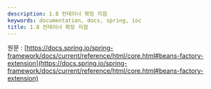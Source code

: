 ```yaml
---
description: 1.8 컨테이너 확장 지점
keywords: documentation, docs, spring, ioc
title: 1.8 컨테이너 확장 지점
---
```


원문 : [https://docs.spring.io/spring-framework/docs/current/reference/html/core.html#beans-factory-extension](https://docs.spring.io/spring-framework/docs/current/reference/html/core.html#beans-factory-extension)